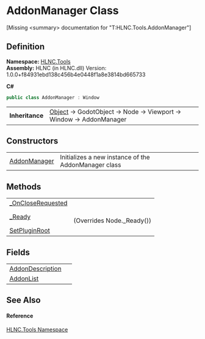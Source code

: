 # AddonManager Class


\[Missing &lt;summary&gt; documentation for "T:HLNC.Tools.AddonManager"\]



## Definition
**Namespace:** <a href="N_HLNC_Tools">HLNC.Tools</a>  
**Assembly:** HLNC (in HLNC.dll) Version: 1.0.0+f84931ebd138c456b4e0448f1a8e3814bd665733

**C#**
``` C#
public class AddonManager : Window
```

<table><tr><td><strong>Inheritance</strong></td><td><a href="https://learn.microsoft.com/dotnet/api/system.object" target="_blank" rel="noopener noreferrer">Object</a>  →  GodotObject  →  Node  →  Viewport  →  Window  →  AddonManager</td></tr>
</table>



## Constructors
<table>
<tr>
<td><a href="M_HLNC_Tools_AddonManager__ctor">AddonManager</a></td>
<td>Initializes a new instance of the AddonManager class</td></tr>
</table>

## Methods
<table>
<tr>
<td><a href="M_HLNC_Tools_AddonManager__OnCloseRequested">_OnCloseRequested</a></td>
<td> </td></tr>
<tr>
<td><a href="M_HLNC_Tools_AddonManager__Ready">_Ready</a></td>
<td><br />(Overrides Node._Ready())</td></tr>
<tr>
<td><a href="M_HLNC_Tools_AddonManager_SetPluginRoot">SetPluginRoot</a></td>
<td> </td></tr>
</table>

## Fields
<table>
<tr>
<td><a href="F_HLNC_Tools_AddonManager_AddonDescription">AddonDescription</a></td>
<td> </td></tr>
<tr>
<td><a href="F_HLNC_Tools_AddonManager_AddonList">AddonList</a></td>
<td> </td></tr>
</table>

## See Also


#### Reference
<a href="N_HLNC_Tools">HLNC.Tools Namespace</a>  

